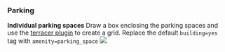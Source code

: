### Parking
**Individual parking spaces**
Draw a box enclosing the parking spaces and use the [terracer plugin]() to create a grid. Replace the default `building=yes` tag with `amenity=parking_space`
![](https://cloud.githubusercontent.com/assets/126868/9600812/e674c47a-50ba-11e5-8e43-bb4027f8c173.gif)